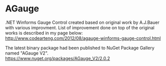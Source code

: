 # AGauge
.NET Winforms Gauge Control created based on original work by A.J.Bauer with various improvment.
List of improvement done on top of the original works is described in my page below:<br/>
http://www.codearteng.com/2012/08/agauge-winforms-gauge-control.html

The latest binary package had been published to NuGet Package Gallery named "AGauge V2".<br/>
https://www.nuget.org/packages/AGauge_V2/2.0.2
